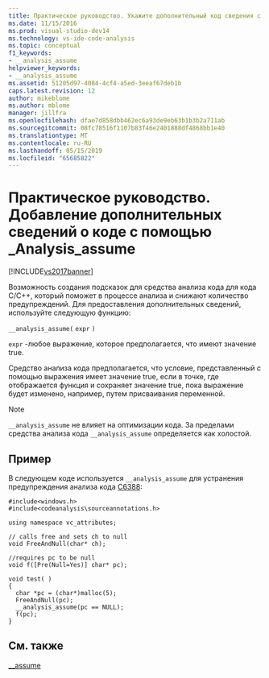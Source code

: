 ```yaml
---
title: Практическое руководство. Укажите дополнительный код сведения с помощью __analysis_assume | Документация Майкрософт
ms.date: 11/15/2016
ms.prod: visual-studio-dev14
ms.technology: vs-ide-code-analysis
ms.topic: conceptual
f1_keywords:
- __analysis_assume
helpviewer_keywords:
- __analysis_assume
ms.assetid: 51205d97-4084-4cf4-a5ed-3eeaf67deb1b
caps.latest.revision: 12
author: mikeblome
ms.author: mblome
manager: jillfra
ms.openlocfilehash: dfae7d858dbb462ec6a93de9eb63b1b3b2a711ab
ms.sourcegitcommit: 08fc78516f1107b83f46e2401888df4868bb1e40
ms.translationtype: MT
ms.contentlocale: ru-RU
ms.lasthandoff: 05/15/2019
ms.locfileid: "65685822"
---
```

# <a name="how-to-specify-additional-code-information-by-using-analysisassume"></a>Практическое руководство. Добавление дополнительных сведений о коде с помощью _Analysis_assume
[!INCLUDE[vs2017banner](../includes/vs2017banner.md)]

Возможность создания подсказок для средства анализа кода для кода C/C++, который поможет в процессе анализа и снижают количество предупреждений. Для предоставления дополнительных сведений, используйте следующую функцию:  
  
 `__analysis_assume(`  `expr`  `)`  
  
 `expr` -любое выражение, которое предполагается, что имеют значение true.  
  
 Средство анализа кода предполагается, что условие, представленный с помощью выражения имеет значение true, если в точке, где отображается функция и сохраняет значение true, пока выражение будет изменено, например, путем присваивания переменной.  
  
> [!NOTE]
> `__analysis_assume` не влияет на оптимизации кода. За пределами средства анализа кода `__analysis_assume` определяется как холостой.  
  
## <a name="example"></a>Пример  
 В следующем коде используется `__analysis_assume` для устранения предупреждения анализа кода [C6388](../code-quality/c6388.md):  
  
```  
#include<windows.h>  
#include<codeanalysis\sourceannotations.h>  
  
using namespace vc_attributes;  
  
// calls free and sets ch to null  
void FreeAndNull(char* ch);  
  
//requires pc to be null  
void f([Pre(Null=Yes)] char* pc);  
  
void test( )  
{  
  char *pc = (char*)malloc(5);  
  FreeAndNull(pc);  
  __analysis_assume(pc == NULL);   
  f(pc);  
}  
```  
  
## <a name="see-also"></a>См. также  
 [__assume](https://msdn.microsoft.com/library/d8565123-b132-44b1-8235-5a8c8bff85a7)
